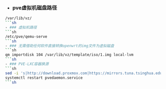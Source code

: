 - ### pve虚拟机磁盘路径
```sh 
/var/lib/vz/
```sh
- ### 虚拟机路径
```sh
/etc/pve/qemu-serve
```sh
- ### 无需借助任何软件直接转换openwrt的img文件为虚拟磁盘
```sh  
qm importdisk 104 /var/lib/vz/template/iso/1.img local-lvm
```sh
- ### PVE-LXC容器换源
```sh
sed -i 's|http://download.proxmox.com|https://mirrors.tuna.tsinghua.edu.cn/proxmox|g' /usr/share/perl5/PVE/APLInfo.pm
systemctl restart pvedaemon.service
```sh

